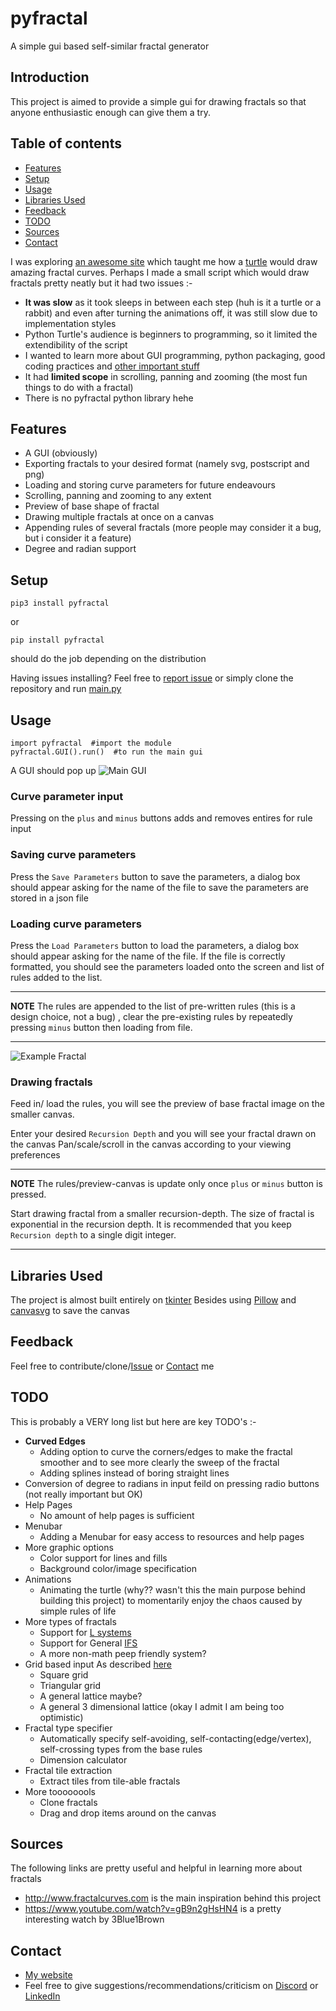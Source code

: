 # pyfractal
A simple gui based self-similar fractal generator

## Introduction
This project is aimed to provide a simple gui for drawing fractals so that anyone enthusiastic enough can give them a try.

## Table of contents
* [Features](#features)
* [Setup](#setup)
* [Usage](#usage)
* [Libraries Used](#libraries)
* [Feedback](#feedback)
* [TODO](#todo)
* [Sources](#sources)
* [Contact](#contact)

I was exploring [an awesome site](http://www.fractalcurves.com/) which taught me how a [turtle](https://docs.python.org/3/library/turtle.html) would draw amazing fractal curves.
Perhaps I made a small script which would draw fractals pretty neatly but it had two issues :-
* **It was slow** as it took sleeps in between each step (huh is it a turtle or a rabbit) and even after turning the animations off, it was still slow due to implementation styles
* Python Turtle's audience is beginners to programming, so it limited the extendibility of the script
* I wanted to learn more about GUI programming, python packaging, good coding practices and [other important stuff](https://stackoverflow.com/questions/11828270/how-do-i-exit-the-vim-editor)
* It had **limited scope** in scrolling, panning and zooming (the most fun things to do with a fractal)
* There is no pyfractal python library hehe

## <a name="features"></a>Features
* A GUI (obviously)
* Exporting fractals to your desired format (namely svg, postscript and png)
* Loading and storing curve parameters for future endeavours
* Scrolling, panning and zooming to any extent
* Preview of base shape of fractal
* Drawing multiple fractals at once on a canvas
* Appending rules of several fractals (more people may consider it a bug, but i consider it a feature)
* Degree and radian support

## <a name="setup"></a>Setup
```pip3 install pyfractal```

or 

```pip install pyfractal```

should do the job depending on the distribution

Having issues installing? Feel free to [report issue](https://github.com/deut-erium/pyfractal/issues/new) or simply clone the repository and run [main.py](https://github.com/deut-erium/pyfractal/blob/master/main.py?raw=true)

## <a name="usage"></a>Usage

```
import pyfractal  #import the module
pyfractal.GUI().run()  #to run the main gui
```
A GUI should pop up
![Main GUI](https://github.com/deut-erium/pyfractal/blob/master/images/main_gui.PNG)


### Curve parameter input
Pressing on the `plus` and `minus` buttons adds and removes entires for rule input

### Saving curve parameters
Press the `Save Parameters` button to save the parameters, a dialog box should appear asking for the name of the file to save
the parameters are stored in a json file

### Loading curve parameters
Press the `Load Parameters` button to load the parameters, a dialog box should appear asking for the name of the file. If the file is correctly formatted, you should see the parameters loaded onto the screen and list of rules added to the list. 

---
**NOTE**
The rules are appended to the list of pre-written rules (this is a design choice, not a bug) , clear the pre-existing rules by repeatedly pressing `minus` button then loading from file.

---

![Example Fractal](https://github.com/deut-erium/pyfractal/blob/master/images/example_fractal.PNG?raw=true)
### Drawing fractals
Feed in/ load the rules, you will see the preview of base fractal image on the smaller canvas.

Enter your desired `Recursion Depth` and you will see your fractal drawn on the canvas
Pan/scale/scroll in the canvas according to your viewing preferences

---
**NOTE**
The rules/preview-canvas is update only once `plus` or `minus` button is pressed.

Start drawing fractal from a smaller recursion-depth. The size of fractal is exponential in the recursion depth. It is recommended that you keep `Recursion depth` to a single digit integer.

---

## <a name="libraries"></a>Libraries Used
The project is almost built entirely on [tkinter](https://docs.python.org/3/library/tkinter.html)
Besides using [Pillow](https://pillow.readthedocs.io/en/stable/) and [canvasvg](https://pypi.org/project/canvasvg/) to save the canvas

## <a name="sources"></a>Feedback
Feel free to contribute/clone/[Issue](https://github.com/deut-erium/pyfractal/issues/new) or [Contact](#contact) me

## <a name="todo"></a>TODO 
This is probably a VERY long list but here are key TODO's :-
* **Curved Edges** 
  * Adding option to curve the corners/edges to make the fractal smoother and to see more clearly the sweep of the fractal
  * Adding splines instead of boring straight lines
* Conversion of degree to radians in input feild on pressing radio buttons (not really important but OK)
* Help Pages
  * No amount of help pages is sufficient
* Menubar
  * Adding a Menubar for easy access to resources and help pages
* More graphic options
  * Color support for lines and fills
  * Background color/image specification 
* Animations
  * Animating the turtle (why?? wasn't this the main purpose behind building this project) to momentarily enjoy the chaos caused by simple rules of life  
* More types of fractals
  * Support for [L systems](https://en.wikipedia.org/wiki/L-system)
  * Support for General [IFS](https://en.wikipedia.org/wiki/Iterated_function_system)
  * A more non-math peep friendly system?
* Grid based input
As described [here](http://www.fractalcurves.com/Taxonomy.html)
  * Square grid
  * Triangular grid
  * A general lattice maybe?
  * A general 3 dimensional lattice (okay I admit I am being too optimistic)
* Fractal type specifier
  * Automatically specify self-avoiding, self-contacting(edge/vertex), self-crossing types from the base rules
  * Dimension calculator
* Fractal tile extraction
  * Extract tiles from tile-able fractals
* More toooooools
  * Clone fractals
  * Drag and drop items around on the canvas
  
## <a name="sources"></a>Sources
The following links are pretty useful and helpful in learning more about fractals
* http://www.fractalcurves.com is the main inspiration behind this project
* https://www.youtube.com/watch?v=gB9n2gHsHN4 is a pretty interesting watch by 3Blue1Brown

## <a name="contact"></a>Contact
* [My website](https://deut-erium.github.io/)
* Feel free to give suggestions/recommendations/criticism on [Discord](https://discord.com/users/deuterium#1689) or [LinkedIn](https://www.linkedin.com/in/himanshu-sheoran-ab047b152)
